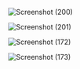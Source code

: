 ![Screenshot (200)](https://github.com/user-attachments/assets/cc324279-b6b2-42f8-8594-4c36f4f9e7e6)

![Screenshot (201)](https://github.com/user-attachments/assets/6c9fa891-5d6e-40ec-9626-f25985690006)

![Screenshot (172)](https://github.com/user-attachments/assets/65885c66-24e7-4c93-aca1-372d58b4004f)

![Screenshot (173)](https://github.com/user-attachments/assets/1347ae55-91c5-4fe6-a7f6-ede820053536)
